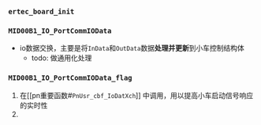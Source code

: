 ### `ertec_board_init`


### `MID00B1_IO_PortCommIOData`
- io数据交换，主要是将`InData`和`OutData`数据**处理并更新**到小车控制结构体
	- todo:  做通用化处理
### `MID00B1_IO_PortCommIOData_flag`
1. 在[[pn重要函数#`PnUsr_cbf_IoDatXch`]]  中调用，用以提高小车启动信号响应的实时性
2. 